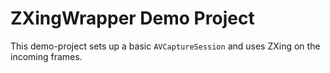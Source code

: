#  ZXingWrapper Demo Project

This demo-project sets up a basic `AVCaptureSession` and uses ZXing on the incoming frames.
